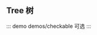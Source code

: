 ## Tree 树
<!-- 
::: demo demos/base 默认
:::

::: demo demos/empty 自定义空白label
:::

::: demo demos/expandAll 初始化展开全部
:::

::: demo demos/expandLevel 初始化展开第一级
:::

::: demo demos/expandMutex 互斥展开
:::

::: demo demos/transition 关闭动画
:::

::: demo demos/activable 可高亮
:::

::: demo demos/activeMultiple 可多个高亮
:::

::: demo demos/checkable 可选
:::

::: demo demos/checkStrictly 选中态不关联
:::

::: demo demos/disabled 树禁用
:::

::: demo demos/load 异步加载节点
:::

::: demo demos/lazy 延迟异步加载节点
:::

::: demo demos/lazy 延迟异步加载节点
:::
-->

::: demo demos/checkable 可选
:::
